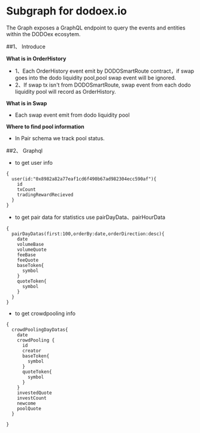 # Subgraph for dodoex.io

The Graph exposes a GraphQL endpoint to query the events and entities within the DODOex ecosytem.

##1、 Introduce

**What is in OrderHistory**
 - 1、Each OrderHistory event emit by DODOSmartRoute contract，if swap goes into the dodo liquidity pool,pool swap event will be ignored. 
 - 2、If swap tx isn't from DODOSmartRoute, swap event from each dodo liquidity pool will record as OrderHistory.

**What is in Swap** 
 - Each swap event emit from dodo liquidity pool
 
**Where to find pool information**
 - In Pair schema we track pool status.
 
##2、 Graphql
 - to get user info
```
{
  user(id:"0x8982a82a77eaf1cd6f490b67ad982304ecc590af"){
    id
    txCount
    tradingRewardRecieved
  }
}

```
 - to get pair data for statistics use pairDayData、pairHourData
```
{
  pairDayDatas(first:100,orderBy:date,orderDirection:desc){
    date
    volumeBase
    volumeQuote
    feeBase
    feeQuote
    baseToken{
      symbol
    }
    quoteToken{
      symbol
    }
  }
}
```
 - to get crowdpooling info
```
{
  crowdPoolingDayDatas{
    date
    crowdPooling {
      id
      creator
      baseToken{
        symbol
      }
      quoteToken{
        symbol
      }
    }
    investedQuote
    investCount
    newcome
    poolQuote
  }
  
}
```
